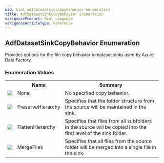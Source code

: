 ```yaml
---
uid: biml-adfdatasetsinkcopybehavior-enumeration
title: AdfDatasetSinkCopyBehavior Enumeration
varigenceProduct: Biml Language
varigenceArticleType: Reference
---
```


## AdfDatasetSinkCopyBehavior Enumeration<div class="LanguageSummary"><div class ="SummaryItem">Provides options for the file copy behavior to dataset sinks used by Azure Data Factory.</div></div><div class="EnumValueGroup">### Enumeration Values<table id="EnumValue" class="MemberList"><tbody><tr><th class="MemberTypeIconColumnHeader">&nbsp;</th><th class="MemberNameColumnHeader">Name</th><th class="MemberSummaryColumnHeader">Summary</th></tr><tr class="cd0"><td align="center" class="MemberTypeIcon"><img src="enumValue.png"></img></td><td class="MemberName">None</td><td class="MemberSummary"><div class ="SummaryItem">No specified copy behavior.</div></td></tr><tr class="cd1"><td align="center" class="MemberTypeIcon"><img src="enumValue.png"></img></td><td class="MemberName">PreserveHierarchy</td><td class="MemberSummary"><div class ="SummaryItem">Specifies that the folder structure from the source will be maintained in the sink.</div></td></tr><tr class="cd0"><td align="center" class="MemberTypeIcon"><img src="enumValue.png"></img></td><td class="MemberName">FlattenHierarchy</td><td class="MemberSummary"><div class ="SummaryItem">Specifies that files from all subfolders in the source will be copied into the first level of the sink folder.</div></td></tr><tr class="cd1"><td align="center" class="MemberTypeIcon"><img src="enumValue.png"></img></td><td class="MemberName">MergeFiles</td><td class="MemberSummary"><div class ="SummaryItem">Specifies that all files from the source folder will be merged into a single file in the sink.</div></td></tr></tbody></table></div>